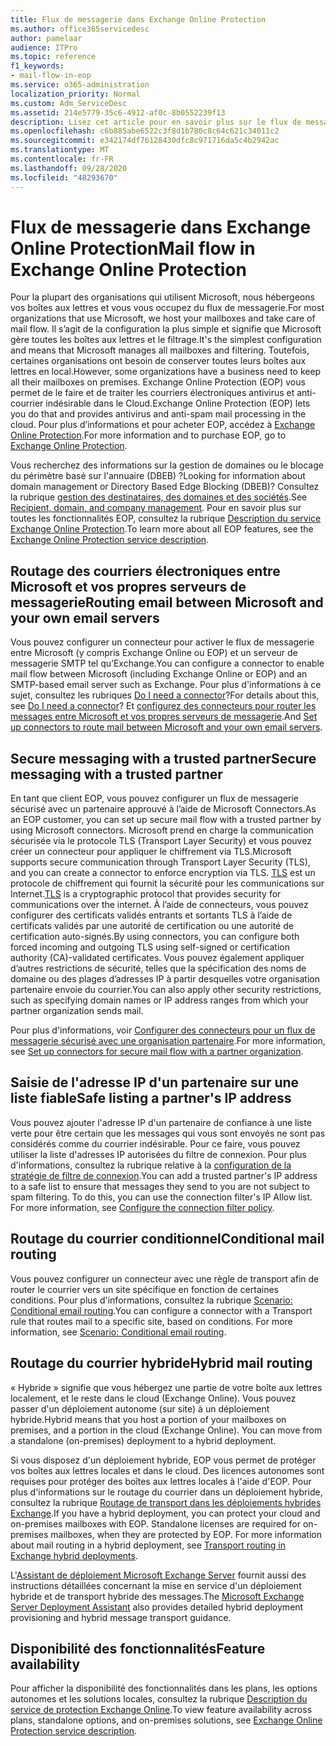 ```yaml
---
title: Flux de messagerie dans Exchange Online Protection
ms.author: office365servicedesc
author: pamelaar
audience: ITPro
ms.topic: reference
f1_keywords:
- mail-flow-in-eop
ms.service: o365-administration
localization_priority: Normal
ms.custom: Adm_ServiceDesc
ms.assetid: 214e5779-35c6-4912-af0c-8b0552239f13
description: Lisez cet article pour en savoir plus sur le flux de messagerie dans Microsoft Exchange Online Protection (EOP).
ms.openlocfilehash: c6b885abe6522c3f8d1b780c8c64c621c34011c2
ms.sourcegitcommit: e342174df76128430dfc8c971716da5c4b2942ac
ms.translationtype: MT
ms.contentlocale: fr-FR
ms.lasthandoff: 09/28/2020
ms.locfileid: "48293670"
---
```

# <a name="mail-flow-in-exchange-online-protection"></a><span data-ttu-id="53f74-103">Flux de messagerie dans Exchange Online Protection</span><span class="sxs-lookup"><span data-stu-id="53f74-103">Mail flow in Exchange Online Protection</span></span>

<span data-ttu-id="53f74-104">Pour la plupart des organisations qui utilisent Microsoft, nous hébergeons vos boîtes aux lettres et vous vous occupez du flux de messagerie.</span><span class="sxs-lookup"><span data-stu-id="53f74-104">For most organizations that use Microsoft, we host your mailboxes and take care of mail flow.</span></span> <span data-ttu-id="53f74-105">Il s’agit de la configuration la plus simple et signifie que Microsoft gère toutes les boîtes aux lettres et le filtrage.</span><span class="sxs-lookup"><span data-stu-id="53f74-105">It's the simplest configuration and means that Microsoft manages all mailboxes and filtering.</span></span> <span data-ttu-id="53f74-106">Toutefois, certaines organisations ont besoin de conserver toutes leurs boîtes aux lettres en local.</span><span class="sxs-lookup"><span data-stu-id="53f74-106">However, some organizations have a business need to keep all their mailboxes on premises.</span></span> <span data-ttu-id="53f74-107">Exchange Online Protection (EOP) vous permet de le faire et de traiter les courriers électroniques antivirus et anti-courrier indésirable dans le Cloud.</span><span class="sxs-lookup"><span data-stu-id="53f74-107">Exchange Online Protection (EOP) lets you do that and provides antivirus and anti-spam mail processing in the cloud.</span></span> <span data-ttu-id="53f74-108">Pour plus d’informations et pour acheter EOP, accédez à [Exchange Online Protection](https://products.office.com/exchange/exchange-email-security-spam-protection).</span><span class="sxs-lookup"><span data-stu-id="53f74-108">For more information and to purchase EOP, go to [Exchange Online Protection](https://products.office.com/exchange/exchange-email-security-spam-protection).</span></span>
  
<span data-ttu-id="53f74-109">Vous recherchez des informations sur la gestion de domaines ou le blocage du périmètre basé sur l'annuaire (DBEB) ?</span><span class="sxs-lookup"><span data-stu-id="53f74-109">Looking for information about domain management or Directory Based Edge Blocking (DBEB)?</span></span> <span data-ttu-id="53f74-110">Consultez la rubrique [gestion des destinataires, des domaines et des sociétés](recipient-domain-and-company-management.md).</span><span class="sxs-lookup"><span data-stu-id="53f74-110">See [Recipient, domain, and company management](recipient-domain-and-company-management.md).</span></span> <span data-ttu-id="53f74-111">Pour en savoir plus sur toutes les fonctionnalités EOP, consultez la rubrique [Description du service Exchange Online Protection](exchange-online-protection-service-description.md).</span><span class="sxs-lookup"><span data-stu-id="53f74-111">To learn more about all EOP features, see the [Exchange Online Protection service description](exchange-online-protection-service-description.md).</span></span>
  
## <a name="routing-email-between-microsoft-and-your-own-email-servers"></a><span data-ttu-id="53f74-112">Routage des courriers électroniques entre Microsoft et vos propres serveurs de messagerie</span><span class="sxs-lookup"><span data-stu-id="53f74-112">Routing email between Microsoft and your own email servers</span></span>

<span data-ttu-id="53f74-113">Vous pouvez configurer un connecteur pour activer le flux de messagerie entre Microsoft (y compris Exchange Online ou EOP) et un serveur de messagerie SMTP tel qu’Exchange.</span><span class="sxs-lookup"><span data-stu-id="53f74-113">You can configure a connector to enable mail flow between Microsoft (including Exchange Online or EOP) and an SMTP-based email server such as Exchange.</span></span> <span data-ttu-id="53f74-114">Pour plus d'informations à ce sujet, consultez les rubriques [Do I need a connector](https://docs.microsoft.com/exchange/mail-flow-best-practices/use-connectors-to-configure-mail-flow/do-i-need-to-create-a-connector)?</span><span class="sxs-lookup"><span data-stu-id="53f74-114">For details about this, see [Do I need a connector](https://docs.microsoft.com/exchange/mail-flow-best-practices/use-connectors-to-configure-mail-flow/do-i-need-to-create-a-connector)?</span></span> <span data-ttu-id="53f74-115">Et [configurez des connecteurs pour router les messages entre Microsoft et vos propres serveurs de messagerie](https://docs.microsoft.com/exchange/mail-flow-best-practices/use-connectors-to-configure-mail-flow/set-up-connectors-to-route-mail).</span><span class="sxs-lookup"><span data-stu-id="53f74-115">And [Set up connectors to route mail between Microsoft and your own email servers](https://docs.microsoft.com/exchange/mail-flow-best-practices/use-connectors-to-configure-mail-flow/set-up-connectors-to-route-mail).</span></span>
  
## <a name="secure-messaging-with-a-trusted-partner"></a><span data-ttu-id="53f74-116">Secure messaging with a trusted partner</span><span class="sxs-lookup"><span data-stu-id="53f74-116">Secure messaging with a trusted partner</span></span>

<span data-ttu-id="53f74-117">En tant que client EOP, vous pouvez configurer un flux de messagerie sécurisé avec un partenaire approuvé à l’aide de Microsoft Connectors.</span><span class="sxs-lookup"><span data-stu-id="53f74-117">As an EOP customer, you can set up secure mail flow with a trusted partner by using Microsoft connectors.</span></span> <span data-ttu-id="53f74-118">Microsoft prend en charge la communication sécurisée via le protocole TLS (Transport Layer Security) et vous pouvez créer un connecteur pour appliquer le chiffrement via TLS.</span><span class="sxs-lookup"><span data-stu-id="53f74-118">Microsoft supports secure communication through Transport Layer Security (TLS), and you can create a connector to enforce encryption via TLS.</span></span> <span data-ttu-id="53f74-119">[TLS](https://docs.microsoft.com/microsoft-365/compliance/exchange-online-uses-tls-to-secure-email-connections) est un protocole de chiffrement qui fournit la sécurité pour les communications sur Internet.</span><span class="sxs-lookup"><span data-stu-id="53f74-119">[TLS](https://docs.microsoft.com/microsoft-365/compliance/exchange-online-uses-tls-to-secure-email-connections) is a cryptographic protocol that provides security for communications over the internet.</span></span> <span data-ttu-id="53f74-120">À l’aide de connecteurs, vous pouvez configurer des certificats validés entrants et sortants TLS à l’aide de certificats validés par une autorité de certification ou une autorité de certification auto-signés.</span><span class="sxs-lookup"><span data-stu-id="53f74-120">By using connectors, you can configure both forced incoming and outgoing TLS using self-signed or certification authority (CA)-validated certificates.</span></span> <span data-ttu-id="53f74-121">Vous pouvez également appliquer d’autres restrictions de sécurité, telles que la spécification des noms de domaine ou des plages d’adresses IP à partir desquelles votre organisation partenaire envoie du courrier.</span><span class="sxs-lookup"><span data-stu-id="53f74-121">You can also apply other security restrictions, such as specifying domain names or IP address ranges from which your partner organization sends mail.</span></span> 
  
<span data-ttu-id="53f74-122">Pour plus d'informations, voir [Configurer des connecteurs pour un flux de messagerie sécurisé avec une organisation partenaire](https://docs.microsoft.com/exchange/mail-flow-best-practices/use-connectors-to-configure-mail-flow/set-up-connectors-for-secure-mail-flow-with-a-partner).</span><span class="sxs-lookup"><span data-stu-id="53f74-122">For more information, see [Set up connectors for secure mail flow with a partner organization](https://docs.microsoft.com/exchange/mail-flow-best-practices/use-connectors-to-configure-mail-flow/set-up-connectors-for-secure-mail-flow-with-a-partner).</span></span>
  
## <a name="safe-listing-a-partners-ip-address"></a><span data-ttu-id="53f74-123">Saisie de l'adresse IP d'un partenaire sur une liste fiable</span><span class="sxs-lookup"><span data-stu-id="53f74-123">Safe listing a partner's IP address</span></span>

<span data-ttu-id="53f74-p105">Vous pouvez ajouter l'adresse IP d'un partenaire de confiance à une liste verte pour être certain que les messages qui vous sont envoyés ne sont pas considérés comme du courrier indésirable. Pour ce faire, vous pouvez utiliser la liste d'adresses IP autorisées du filtre de connexion. Pour plus d'informations, consultez la rubrique relative à la [configuration de la stratégie de filtre de connexion](https://go.microsoft.com/fwlink/p/?LinkID=287108).</span><span class="sxs-lookup"><span data-stu-id="53f74-p105">You can add a trusted partner's IP address to a safe list to ensure that messages they send to you are not subject to spam filtering. To do this, you can use the connection filter's IP Allow list. For more information, see [Configure the connection filter policy](https://go.microsoft.com/fwlink/p/?LinkID=287108).</span></span>
  
## <a name="conditional-mail-routing"></a><span data-ttu-id="53f74-127">Routage du courrier conditionnel</span><span class="sxs-lookup"><span data-stu-id="53f74-127">Conditional mail routing</span></span>

<span data-ttu-id="53f74-p106">Vous pouvez configurer un connecteur avec une règle de transport afin de router le courrier vers un site spécifique en fonction de certaines conditions. Pour plus d'informations, consultez la rubrique [Scenario: Conditional email routing](https://docs.microsoft.com/exchange/mail-flow-best-practices/use-connectors-to-configure-mail-flow/conditional-mail-routing).</span><span class="sxs-lookup"><span data-stu-id="53f74-p106">You can configure a connector with a Transport rule that routes mail to a specific site, based on conditions. For more information, see [Scenario: Conditional email routing](https://docs.microsoft.com/exchange/mail-flow-best-practices/use-connectors-to-configure-mail-flow/conditional-mail-routing).</span></span>
  
## <a name="hybrid-mail-routing"></a><span data-ttu-id="53f74-130">Routage du courrier hybride</span><span class="sxs-lookup"><span data-stu-id="53f74-130">Hybrid mail routing</span></span>

<span data-ttu-id="53f74-p107">« Hybride » signifie que vous hébergez une partie de votre boîte aux lettres localement, et le reste dans le cloud (Exchange Online). Vous pouvez passer d'un déploiement autonome (sur site) à un déploiement hybride.</span><span class="sxs-lookup"><span data-stu-id="53f74-p107">Hybrid means that you host a portion of your mailboxes on premises, and a portion in the cloud (Exchange Online). You can move from a standalone (on-premises) deployment to a hybrid deployment.</span></span>
  
<span data-ttu-id="53f74-p108">Si vous disposez d'un déploiement hybride, EOP vous permet de protéger vos boîtes aux lettres locales et dans le cloud. Des licences autonomes sont requises pour protéger des boîtes aux lettres locales à l'aide d'EOP. Pour plus d'informations sur le routage du courrier dans un déploiement hybride, consultez la rubrique [Routage de transport dans les déploiements hybrides Exchange](https://go.microsoft.com/fwlink/p/?LinkId=271757).</span><span class="sxs-lookup"><span data-stu-id="53f74-p108">If you have a hybrid deployment, you can protect your cloud and on-premises mailboxes with EOP. Standalone licenses are required for on-premises mailboxes, when they are protected by EOP. For more information about mail routing in a hybrid deployment, see [Transport routing in Exchange hybrid deployments](https://go.microsoft.com/fwlink/p/?LinkId=271757).</span></span>
  
<span data-ttu-id="53f74-136">L'[Assistant de déploiement Microsoft Exchange Server](https://go.microsoft.com/fwlink/p/?LinkId=287036) fournit aussi des instructions détaillées concernant la mise en service d'un déploiement hybride et de transport hybride des messages.</span><span class="sxs-lookup"><span data-stu-id="53f74-136">The [Microsoft Exchange Server Deployment Assistant](https://go.microsoft.com/fwlink/p/?LinkId=287036) also provides detailed hybrid deployment provisioning and hybrid message transport guidance.</span></span> 
  
## <a name="feature-availability"></a><span data-ttu-id="53f74-137">Disponibilité des fonctionnalités</span><span class="sxs-lookup"><span data-stu-id="53f74-137">Feature availability</span></span>

<span data-ttu-id="53f74-138">Pour afficher la disponibilité des fonctionnalités dans les plans, les options autonomes et les solutions locales, consultez la rubrique [Description du service de protection Exchange Online](exchange-online-protection-service-description.md).</span><span class="sxs-lookup"><span data-stu-id="53f74-138">To view feature availability across plans, standalone options, and on-premises solutions, see [Exchange Online Protection service description](exchange-online-protection-service-description.md).</span></span>
